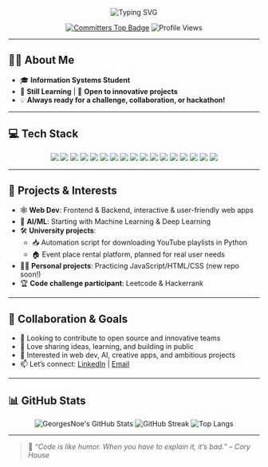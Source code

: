 <!-- Profile Header -->
<p align="center">
  <img src="https://readme-typing-svg.herokuapp.com?font=Fira+Code&size=28&pause=1000&color=00BFFF&center=true&vCenter=true&width=700&lines=Hi%2C+I'm+AHOMBO+Kossi+Georges-Noé+!;Passionate+Developer+%7C+IS+Student;Open+to+Innovative+Collaboration!" alt="Typing SVG" />
</p>

<p align="center">
  <a href="https://user-badge.committers.top/togo/georgesnoe"><img src="https://user-badge.committers.top/togo/georgesnoe.svg" alt="Committers Top Badge"></a>
  <img src="https://komarev.com/ghpvc/?username=georgesnoe&style=flat-square&color=blue" alt="Profile Views" />
</p>

---

## 🧑‍💻 About Me

- 🎓 **Information Systems Student**
- 🌱 **Still Learning** | 🤝 **Open to innovative projects**
- 💡 **Always ready for a challenge, collaboration, or hackathon!**

---

## 💻 Tech Stack

<p align="center">
  <img src="https://img.shields.io/badge/Javascript-F7DF1E?logo=javascript&logoColor=black&style=for-the-badge" />
  <img src="https://img.shields.io/badge/Python-3776AB?logo=python&logoColor=white&style=for-the-badge" />
  <img src="https://img.shields.io/badge/Java-007396?logo=java&logoColor=white&style=for-the-badge" />
  <img src="https://img.shields.io/badge/C++-00599C?logo=cplusplus&logoColor=white&style=for-the-badge" />
  <img src="https://img.shields.io/badge/C%23-239120?logo=csharp&logoColor=white&style=for-the-badge" />
  <img src="https://img.shields.io/badge/HTML5-E34F26?logo=html5&logoColor=white&style=for-the-badge" />
  <img src="https://img.shields.io/badge/CSS3-1572B6?logo=css3&logoColor=white&style=for-the-badge" />
  <img src="https://img.shields.io/badge/React-20232A?logo=react&logoColor=61DAFB&style=for-the-badge" />
  <img src="https://img.shields.io/badge/Angular-DD0031?logo=angular&logoColor=white&style=for-the-badge" />
  <img src="https://img.shields.io/badge/Node.js-339933?logo=nodedotjs&logoColor=white&style=for-the-badge" />
  <img src="https://img.shields.io/badge/Flask-000000?logo=flask&logoColor=white&style=for-the-badge" />
  <img src="https://img.shields.io/badge/.NET-512BD4?logo=dotnet&logoColor=white&style=for-the-badge" />
  <img src="https://img.shields.io/badge/Django-092E20?logo=django&logoColor=white&style=for-the-badge" />
  <img src="https://img.shields.io/badge/Next.js-000000?logo=nextdotjs&logoColor=white&style=for-the-badge" />
  <img src="https://img.shields.io/badge/Git-F05032?logo=git&logoColor=white&style=for-the-badge" />
  <img src="https://img.shields.io/badge/SQL-4479A1?logo=postgresql&logoColor=white&style=for-the-badge" />
  <img src="https://img.shields.io/badge/Docker-2496ED?logo=docker&logoColor=white&style=for-the-badge" />
</p>

---

## 🚀 Projects & Interests

- 🕸️ **Web Dev**: Frontend & Backend, interactive & user-friendly web apps
- 🤖 **AI/ML**: Starting with Machine Learning & Deep Learning
- 🛠️ **University projects**:
  - 📥 Automation script for downloading YouTube playlists in Python
  - 🏠 Event place rental platform, planned for real user needs
- 👨‍💻 **Personal projects**: Practicing JavaScript/HTML/CSS (new repo soon!)
- 🏆 **Code challenge participant**: Leetcode & Hackerrank

---

## 🤝 Collaboration & Goals

- 🚀 Looking to contribute to open source and innovative teams
- 💬 Love sharing ideas, learning, and building in public
- 👥 Interested in web dev, AI, creative apps, and ambitious projects
- 📫 Let’s connect: [LinkedIn](https://www.linkedin.com/akgn) | [Email](mailto:georges.ahombo@gmail.com)

---

## 📊 GitHub Stats

<p align="center">
  <img src="https://github-readme-stats.vercel.app/api?username=georgesnoe&show_icons=true&theme=tokyonight" alt="GeorgesNoe's GitHub Stats" />
  <img src="https://github-readme-streak-stats.herokuapp.com/?user=georgesnoe&theme=tokyonight" alt="GitHub Streak" />
  <img src="https://github-readme-stats.vercel.app/api/top-langs/?username=georgesnoe&layout=compact&theme=tokyonight" alt="Top Langs" />
</p>

---

> 📝 *“Code is like humor. When you have to explain it, it’s bad.” – Cory House*

<!---
georges1386/georges1386 is a ✨ special ✨ repository because its `README.md` (this file) appears on your GitHub profile.
--->
